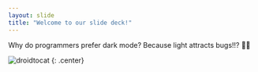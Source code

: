 ```yaml
---
layout: slide
title: "Welcome to our slide deck!"
---
```


Why do programmers prefer dark mode? Because light attracts bugs!!? 🐛💡

![droidtocat](https://octodex.github.com/images/droidtocat.png)
{: .center}

